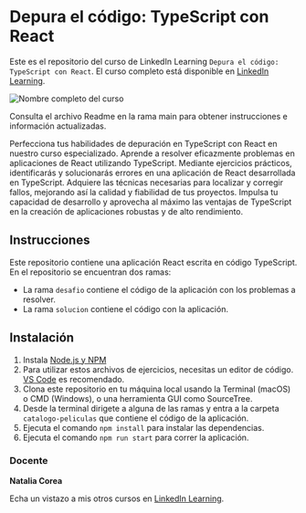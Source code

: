 # Depura el código: TypeScript con React

Este es el repositorio del curso de LinkedIn Learning `Depura el código: TypeScript con React`. El curso completo está disponible en [LinkedIn Learning][lil-course-url].

![Nombre completo del curso][lil-thumbnail-url] 

Consulta el archivo Readme en la rama main para obtener instrucciones e información actualizadas.

Perfecciona tus habilidades de depuración en TypeScript con React en nuestro curso especializado. Aprende a resolver eficazmente problemas en aplicaciones de React utilizando TypeScript. Mediante ejercicios prácticos, identificarás y solucionarás errores en una aplicación de React desarrollada en TypeScript. Adquiere las técnicas necesarias para localizar y corregir fallos, mejorando así la calidad y fiabilidad de tus proyectos. Impulsa tu capacidad de desarrollo y aprovecha al máximo las ventajas de TypeScript en la creación de aplicaciones robustas y de alto rendimiento.

## Instrucciones

Este repositorio contiene una aplicación React escrita en código TypeScript. En el repositorio se encuentran dos ramas:
- La rama `desafio` contiene el código de la aplicación con los problemas a resolver.
- La rama `solucion` contiene el código con la aplicación.

## Instalación

1. Instala [Node.js y NPM](https://nodejs.org/en/download) 
2. Para utilizar estos archivos de ejercicios, necesitas un editor de código. [VS Code](https://code.visualstudio.com/) es recomendado.
3. Clona este repositorio en tu máquina local usando la Terminal (macOS) o CMD (Windows), o una herramienta GUI como SourceTree.
4. Desde la terminal dirigete a alguna de las ramas y entra a la carpeta `catalogo-peliculas` que contiene el código de la aplicación.
5. Ejecuta el comando `npm install` para instalar las dependencias.
6. Ejecuta el comando `npm run start` para correr la aplicación.

### Docente

**Natalia Corea**

Echa un vistazo a mis otros cursos en [LinkedIn Learning](https://www.linkedin.com/learning/instructors/natalia-corea).

[0]: # (Replace these placeholder URLs with actual course URLs)
[lil-course-url]: https://www.linkedin.com
[lil-thumbnail-url]: https:

[1]: # (End of ES-Instruction ###############################################################################################)
